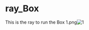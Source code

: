 # ray_Box
This is the ray to run the Box
1.png![1](https://user-images.githubusercontent.com/44391228/127800918-11201e76-eed1-4443-95c7-db82b76237c7.png)
